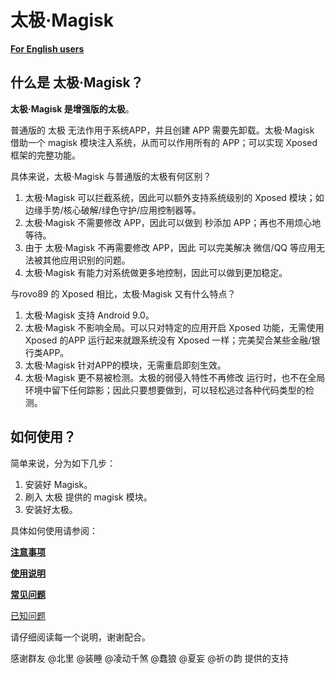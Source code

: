 # 太极·Magisk

**[For English users](https://github.com/tiann/EXposed/wiki/taichi-magisk-en)**

## 什么是 太极·Magisk？

**太极·Magisk 是增强版的太极**。

普通版的 太极 无法作用于系统APP，并且创建 APP 需要先卸载。太极·Magisk 借助一个 magisk 模块注入系统，从而可以作用所有的 APP；可以实现 Xposed 框架的完整功能。

具体来说，太极·Magisk 与普通版的太极有何区别？
1. 太极·Magisk 可以拦截系统，因此可以额外支持系统级别的 Xposed 模块；如边缘手势/核心破解/绿色守护/应用控制器等。
2. 太极·Magisk 不需要修改 APP，因此可以做到 秒添加 APP；再也不用烦心地等待。
3. 由于 太极·Magisk 不再需要修改 APP，因此 可以完美解决 微信/QQ 等应用无法被其他应用识别的问题。
4. 太极·Magisk 有能力对系统做更多地控制，因此可以做到更加稳定。

与rovo89 的 Xposed 相比，太极·Magisk 又有什么特点？

1. 太极·Magisk 支持 Android 9.0。
2. 太极·Magisk 不影响全局。可以只对特定的应用开启 Xposed 功能，无需使用 Xposed 的APP 运行起来就跟系统没有 Xposed 一样；完美契合某些金融/银行类APP。
3. 太极·Magisk 针对APP的模块，无需重启即刻生效。
4. 太极·Magisk 更不易被检测。太极的弱侵入特性不再修改 运行时，也不在全局环境中留下任何踪影；因此只要想要做到，可以轻松逃过各种代码类型的检测。

## 如何使用？

简单来说，分为如下几步：

1. 安装好 Magisk。
2. 刷入 太极 提供的 magisk 模块。
3. 安装好太极。

具体如何使用请参阅：

[**注意事项**](https://github.com/tiann/EXposed/wiki/%E5%87%86%E5%A4%87%E4%BA%8B%E9%A1%B9)

[**使用说明**](https://github.com/tiann/EXposed/wiki/%E5%A6%82%E4%BD%95%E4%BD%BF%E7%94%A8)

[**常见问题**](https://github.com/tiann/EXposed/wiki/%E5%B8%B8%E8%A7%81%E9%97%AE%E9%A2%98)

[已知问题](https://github.com/tiann/EXposed/wiki/%E6%B3%A8%E6%84%8F%E4%BA%8B%E9%A1%B9%E5%92%8C%E5%B7%B2%E7%9F%A5%E9%97%AE%E9%A2%98)

请仔细阅读每一个说明，谢谢配合。

感谢群友 @北里 @装睡 @凌动千煞 @蠢狼 @夏妄 @祈の韵 提供的支持